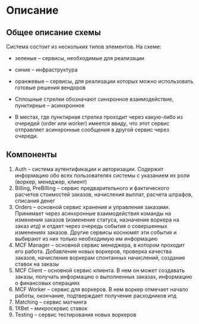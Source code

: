 # Описание

## Общее описание схемы

Система состоит из нескольких типов элементов. На схеме:

- зеленые – сервисы, необходимые для реализации
- синие – инфраструктура
- оранжевые – сервисы, для реализации которых можно использовать готовые решения вендоров

- Сплошные стрелки обозначают синхронное взаимодействие, пунктирные – асинхронное
- В местах, где пунктирная стрелка проходит через какую-либо из очередей (order или worker) имеется ввиду, что этот сервис отправляет асинхронные сообщения в другой сервис через очереди. 


## Компоненты

1. Auth – система аутентификации и авторизации. Содержит информацию обо всех пользователях системы с указанием их роли (воркер, менеджер, клиент)
1. Billing, PreBilling – сервис предварительного и фактического расчетов стоимостей заказов, начисления выплат, расчета штрафов, списания денег
1. Orders – основной сервис хранения и управления заказами. Принимает через асинхронные взаимодействия команды на изменения заказов (изменение статуса, назначение воркера на заказ итд) и отдает через очередь события о совершенных изменениях заказов. Другие сервисы коснюмят эти события и выбирают из них только необходимую им информацию
1. MCF Manager – основной сервис менеджера, в котором проходит его работа. Добавление новых воркеров, проверка качества заказов, начисление воркерам спонтанных начислений, создание ставок на заказы
1. MCF Client – основной сервис клиента. В нем он может создавать заказы, получать информацию о выполненных заказах, информацию о финансовых операциях
1. MCF Worker – сервис для воркеров. В нем воркер отмечает начало работы, окончание, подтверждает получение расходников итд
1. Matching – сервис матчинга
1. 1XBet – микросервис ставок
1. Testing – сервис тестирования новых воркеров



